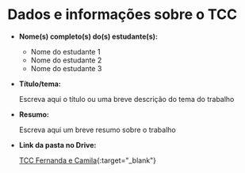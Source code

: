 # Dados e informações sobre o TCC

- **Nome(s) completo(s) do(s) estudante(s):**
  - Nome do estudante 1
  - Nome do estudante 2
  - Nome do estudante 3

- **Título/tema:**

  Escreva aqui o título ou uma breve descrição do tema do trabalho

- **Resumo:**

  Escreva aqui um breve resumo sobre o trabalho

- **Link da pasta no Drive:**

  [TCC Fernanda e Camila](https://drive.google.com/drive/folders/1ivBnhg4gM2AZm5YIh_uEbKsbHZcJgnl-?usp=drive_link){:target="_blank"}
